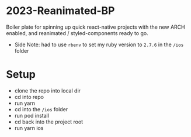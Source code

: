 # 2023-Reanimated-BP
Boiler plate for spinning up quick react-native projects with the new ARCH enabled, and reanimated / styled-components ready to go.

- Side Note: had to use `rbenv` to set my ruby version to `2.7.6` in the `/ios` folder

# Setup 
- clone the repo into local dir 
- cd into repo 
- run yarn
- cd into the `/ios` folder 
- run pod install
- cd back into the project root 
- run yarn ios
